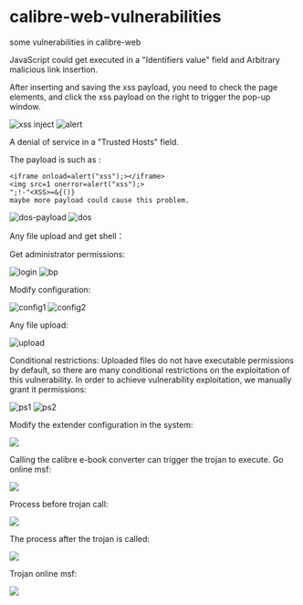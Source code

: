 # calibre-web-vulnerabilities
some vulnerabilities in calibre-web

JavaScript could get executed in a "Identifiers value" field and Arbitrary malicious link insertion.

After inserting and saving the xss payload, you need to check the page elements, and click the xss payload on the right to trigger the pop-up window.

![xss inject](https://github.com/bikibiki/calibre-web-vulnerabilities/blob/main/images/inject-xss.png)
![alert](https://github.com/bikibiki/calibre-web-vulnerabilities/blob/main/images/alert.png)

A denial of service in a "Trusted Hosts" field.

The payload is such as :  
```
<iframe οnlοad=alert("xss");></iframe>
<img src=1 οnerrοr=alert("xss");>
";!-"<XSS>=&{()}
maybe more payload could cause this problem.
```

![dos-payload](https://github.com/bikibiki/calibre-web-vulnerabilities/blob/main/images/dos-payload.png)
![dos](https://github.com/bikibiki/calibre-web-vulnerabilities/blob/main/images/dos.png)

Any file upload and get shell：

Get administrator permissions:

![login](https://github.com/bikibiki/calibre-web-vulnerabilities/blob/main/images/%E7%99%BB%E5%BD%95%E7%95%8C%E9%9D%A2.png)
![bp](https://github.com/bikibiki/calibre-web-vulnerabilities/blob/main/images/bp%E7%88%86%E7%A0%B4.png)

Modify configuration:

![config1](https://github.com/bikibiki/calibre-web-vulnerabilities/blob/main/images/%E6%9D%83%E9%99%90%E7%AE%A1%E7%90%86-%E5%9F%BA%E6%9C%AC%E9%85%8D%E7%BD%AE.png)
![config2](https://github.com/bikibiki/calibre-web-vulnerabilities/blob/main/images/%E4%BF%AE%E6%94%B9%E8%BF%90%E8%A1%8C%E4%B8%8A%E4%BC%A0%E6%96%87%E4%BB%B6%E7%B1%BB%E5%9E%8B.png)

Any file upload:

![upload](https://github.com/bikibiki/calibre-web-vulnerabilities/blob/main/images/%E6%9C%A8%E9%A9%AC%E6%88%90%E5%8A%9F%E4%B8%8A%E4%BC%A0.png)

Conditional restrictions: Uploaded files do not have executable permissions by default, so there are many conditional restrictions on the exploitation of this vulnerability. In order to achieve vulnerability exploitation, we manually grant it permissions:

![ps1](https://github.com/bikibiki/calibre-web-vulnerabilities/blob/main/images/%E4%B8%8A%E4%BC%A0%E6%96%87%E4%BB%B6%E6%97%A0%E6%89%A7%E8%A1%8C%E6%9D%83%E9%99%90.png)
![ps2](https://github.com/bikibiki/calibre-web-vulnerabilities/blob/main/images/%E6%89%8B%E5%8A%A8%E8%B5%8B%E4%BA%88%E6%9D%83%E9%99%90.png)

Modify the extender configuration in the system:

![](https://github.com/bikibiki/calibre-web-vulnerabilities/blob/main/images/%E9%85%8D%E7%BD%AE%E6%9C%A8%E9%A9%AC.png)

Calling the calibre e-book converter can trigger the trojan to execute. Go online msf:

![](https://github.com/bikibiki/calibre-web-vulnerabilities/blob/main/images/%E8%A7%A6%E5%8F%91%E6%9C%A8%E9%A9%AC%E6%89%A7%E8%A1%8C.png)

Process before trojan call:

![](https://github.com/bikibiki/calibre-web-vulnerabilities/blob/main/images/%E6%9C%A8%E9%A9%AC%E6%89%A7%E8%A1%8C%E5%89%8D%E8%BF%9B%E7%A8%8B.png)

The process after the trojan is called:

![](https://github.com/bikibiki/calibre-web-vulnerabilities/blob/main/images/%E6%9C%A8%E9%A9%AC%E6%89%A7%E8%A1%8C%E5%90%8E%E7%9A%84%E8%BF%9B%E7%A8%8B.png)

Trojan online msf:

![](https://github.com/bikibiki/calibre-web-vulnerabilities/blob/main/images/%E4%B8%8A%E7%BA%BFmsf.png)
